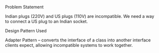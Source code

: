 Problem Statement

Indian plugs (220V) and US plugs (110V) are incompatible. We need a way to connect a US plug to an Indian socket.

Design Pattern Used

Adapter Pattern – converts the interface of a class into another interface clients expect, allowing incompatible systems to work together.
